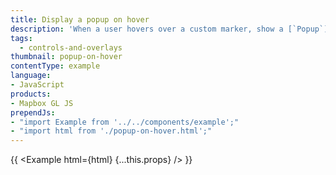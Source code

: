 ```yaml
---
title: Display a popup on hover
description: 'When a user hovers over a custom marker, show a [`Popup`](/mapbox-gl-js/api/#popup) containing more information.'
tags:
  - controls-and-overlays
thumbnail: popup-on-hover
contentType: example
language:
- JavaScript
products:
- Mapbox GL JS
prependJs:
- "import Example from '../../components/example';"
- "import html from './popup-on-hover.html';"
---
```


{{ <Example html={html} {...this.props} /> }}
